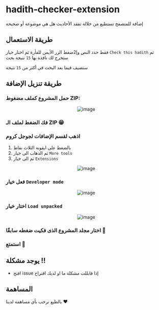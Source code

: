 # hadith-checker-extension

إضافة للمتصفح تستطيع من خلالة تفقد الأحاديث هل هي موضوعة أو صحيحة

## طريقة الاستعمال

فقط حدد النص وإ2ضغط الزر الأيمن للفأرة ثم اختار خيار `Check this hadith` ثم ستخرج لك نافذة بها `15` نتيجة بحث

سنضيف فيما بعد البحث في أكثر من `15` نتيجة

## طريقة تنزيل الإضافة

### حمل المشروع كملف مضغوط ZIP:

<div align="center">

![image](https://user-images.githubusercontent.com/69223584/187459860-6d8d5257-ef9c-466c-aec1-2a93aa8805db.png)
</div>

### فك الضغط لملف الـ ZIP 😁

### اذهب لقسم الإضافات لجوجل كروم
   1. بالضغط على ايقونة الثلاث نقاط
   2. ثم الذهاب الى خيار `More tools`  
   3. ثم الى خيار `Extensions`  
  
<div align="center">

![image](https://user-images.githubusercontent.com/69223584/187461368-26ee1005-df96-430d-bde2-276b4cc0ed5e.png)
</div>

### فعل خيار `Developer mode`

<div align="center">

![image](https://user-images.githubusercontent.com/69223584/155027375-ee39f045-373d-469a-838c-85f7c140dfa6.png)
</div>

### اختار خيار `Load unpacked`  

<div align="center">

![image](https://user-images.githubusercontent.com/69223584/155027714-b20eab53-1bc9-4073-896f-8488387f9615.png)
</div>

### اختار مجلد المشروع الذى فكيت ضغطه سابقًا 🔼

### استمتع 🤗

## يوجد مشكلة !!

- افتح issue إذا قابللت مشكلة ما او لديك اقتراح

## المساهمة

بالطبع نرحب بأي مساهمة لدينا ❤
